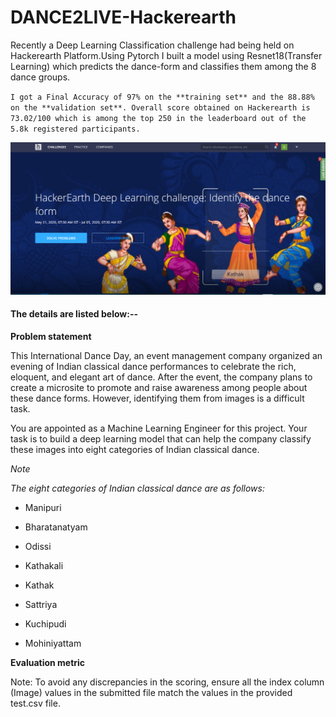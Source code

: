 # DANCE2LIVE-Hackerearth
Recently a Deep Learning Classification challenge had being held on Hackerearth Platform.Using Pytorch I built a model using Resnet18(Transfer Learning) which predicts the dance-form and classifies them among the 8 dance groups.

``
I got a Final Accuracy of 97% on the **training set** and the 88.88% on the **validation set**.
Overall score obtained on Hackerearth is 73.02/100 which is among the top 250 in the leaderboard out of the 5.8k registered participants.
``

![](https://github.com/sd2001/DANCE2LIVE-Hackerearth/blob/master/deep_dance.png)

#### The details are listed below:--

**Problem statement**

This International Dance Day, an event management company organized an evening of Indian classical dance performances to celebrate the rich, eloquent, and elegant art of dance. After the event, the company plans to create a microsite to promote and raise awareness among people about these dance forms. However, identifying them from images is a difficult task.

You are appointed as a Machine Learning Engineer for this project. Your task is to build a deep learning model that can help the company classify these images into eight categories of Indian classical dance.

*Note*

*The eight categories of Indian classical dance are as follows:*

- Manipuri

- Bharatanatyam

- Odissi

- Kathakali

- Kathak

- Sattriya

- Kuchipudi

- Mohiniyattam


**Evaluation metric**

Note: To avoid any discrepancies in the scoring, ensure all the index column (Image) values in the submitted file match the values in the provided test.csv file.

